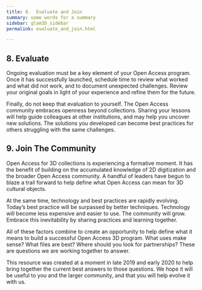 ```yaml
---
title: 8.  Evaluate and Join
summary: some words for a summary
sidebar: glam3D_sidebar
permalink: evaluate_and_join.html

---
```

## 8. Evaluate

Ongoing evaluation must be a key element of your Open Access program. Once it has successfully launched, schedule time to review what worked and what did not work, and to document unexpected challenges. Review your original goals in light of your experience and refine them for the future.

Finally, do not keep that evaluation to yourself. The Open Access community embraces openness beyond collections. Sharing your lessons will help guide colleagues at other institutions, and may help you uncover new solutions. The solutions you developed can become best practices for others struggling with the same challenges.



## 9. Join The Community

Open Access for 3D collections is experiencing a formative moment. It has the benefit of building on the accumulated knowledge of 2D digitization and the broader Open Access community. A handful of leaders have begun to blaze a trail forward to help define what Open Access can mean for 3D cultural objects.

At the same time, technology and best practices are rapidly evolving. Today’s best practice will be surpassed by better techniques. Technology will become less expensive and easier to use. The community will grow. Embrace this inevitability by sharing practices and learning together.

All of these factors combine to create an opportunity to help define what it means to build a successful Open Access 3D program. What uses make sense? What files are best? Where should you look for partnerships? These are questions we are working together to answer.

This resource was created at a moment in late 2019 and early 2020 to help bring together the current best answers to those questions. We hope it will be useful to you and the larger community, and that you will help evolve it with us.
